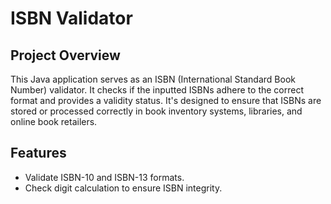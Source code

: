 # ISBN Validator

## Project Overview
This Java application serves as an ISBN (International Standard Book Number) validator. It checks if the inputted ISBNs adhere to the correct format and provides a validity status. It's designed to ensure that ISBNs are stored or processed correctly in book inventory systems, libraries, and online book retailers.

## Features
- Validate ISBN-10 and ISBN-13 formats.
- Check digit calculation to ensure ISBN integrity.
